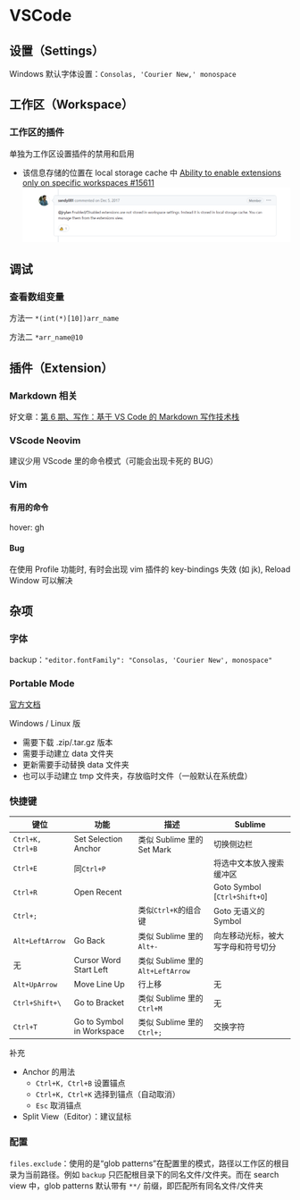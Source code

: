 # VSCode


## 设置（Settings）
Windows 默认字体设置：`Consolas, 'Courier New,' monospace`

## 工作区（Workspace）
### 工作区的插件
单独为工作区设置插件的禁用和启用
* 该信息存储的位置在 local storage cache 中
    [Ability to enable extensions only on specific workspaces #15611](https:/https://github.com/microsoft/vscode/issues/15611/)
    ![存储位置](../../../img/2023-04-01-23-09-01.png)

## 调试
### 查看数组变量
方法一
`*(int(*)[10])arr_name`

方法二
`*arr_name@10`

## 插件（Extension）
### Markdown 相关
好文章：[第 6 期、写作：基于 VS Code 的 Markdown 写作技术栈](https://blog.orangex4.cool/post/lesson-zero-6/)

[](https://www.cnblogs.com/YunyaSir/p/15523927.html)

### VScode Neovim
建议少用 VScode 里的命令模式（可能会出现卡死的 BUG）

### Vim
#### 有用的命令
hover: gh

#### Bug
在使用 Profile 功能时, 有时会出现 vim 插件的 key-bindings 失效 (如 jk), Reload Window 可以解决

## 杂项
### 字体
backup：`"editor.fontFamily": "Consolas, 'Courier New', monospace"`

### Portable Mode
[官方文档](https://code.visualstudio.com/docs/editor/portable)

Windows / Linux 版
* 需要下载 .zip/.tar.gz 版本
* 需要手动建立 data 文件夹
* 更新需要手动替换 data 文件夹
* 也可以手动建立 tmp 文件夹，存放临时文件（一般默认在系统盘）

### 快捷键
| 键位             | 功能                      | 描述                             | Sublime                            |
| ---------------- | ------------------------- | -------------------------------- | ---------------------------------- |
| `Ctrl+K, Ctrl+B` | Set Selection Anchor      | 类似 Sublime 里的 Set Mark       | 切换侧边栏                         |
| `Ctrl+E`         | 同`Ctrl+P`                |                                  | 将选中文本放入搜索缓冲区           |
| `Ctrl+R`         | Open Recent               |                                  | Goto Symbol [`Ctrl+Shift+O`]       |
| `Ctrl+;`         |                           | 类似`Ctrl+K`的组合键             | Goto 无语义的 Symbol               |
| `Alt+LeftArrow`  | Go Back                   | 类似 Sublime 里的`Alt+-`         | 向左移动光标，被大写字母和符号切分 |
| 无               | Cursor Word Start Left    | 类似 Sublime 里的`Alt+LeftArrow` |                                    |
| `Alt+UpArrow`    | Move Line Up              | 行上移                           | 无                                 |
| `Ctrl+Shift+\`   | Go to Bracket             | 类似 Sublime 里的`Ctrl+M`        | 无                                 |
| `Ctrl+T`         | Go to Symbol in Workspace | 类似 Sublime 里的`Ctrl+;`        | 交换字符                           |

补充
* Anchor 的用法
    - `Ctrl+K, Ctrl+B` 设置锚点
    - `Ctrl+K, Ctrl+K` 选择到锚点（自动取消）
    - `Esc` 取消锚点
* Split View（Editor）：建议鼠标

### 配置
`files.exclude`：使用的是“glob patterns”在配置里的模式，路径以工作区的根目录为当前路径。例如 `backup` 只匹配根目录下的同名文件/文件夹。而在 search view 中，glob patterns 默认带有 `**/` 前缀，即匹配所有同名文件/文件夹
